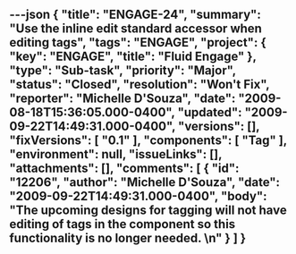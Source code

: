 ---json
{
  "title": "ENGAGE-24",
  "summary": "Use the inline edit standard accessor when editing tags",
  "tags": "ENGAGE",
  "project": {
    "key": "ENGAGE",
    "title": "Fluid Engage"
  },
  "type": "Sub-task",
  "priority": "Major",
  "status": "Closed",
  "resolution": "Won't Fix",
  "reporter": "Michelle D'Souza",
  "date": "2009-08-18T15:36:05.000-0400",
  "updated": "2009-09-22T14:49:31.000-0400",
  "versions": [],
  "fixVersions": [
    "0.1"
  ],
  "components": [
    "Tag"
  ],
  "environment": null,
  "issueLinks": [],
  "attachments": [],
  "comments": [
    {
      "id": "12206",
      "author": "Michelle D'Souza",
      "date": "2009-09-22T14:49:31.000-0400",
      "body": "The upcoming designs for tagging will not have editing of tags in the component so this functionality is no longer needed.&#x20;\n"
    }
  ]
}
---

        